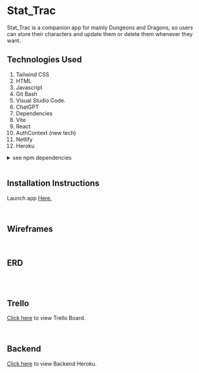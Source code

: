 # Stat_Trac

Stat_Trac is a companion app for mainly Dungeons and Dragons, so users can store their characters and update them or delete them whenever they want.

## Technologies Used


1. Tailwind CSS 
2. HTML 
3. Javascript 
4. Git Bash 
5. Visual Studio Code.
6. ChatGPT 
7. Dependencies
8. Vite
9. React
10. AuthContext (new tech)
11. Netlify
12. Heroku
<details>
  <summary>see npm dependencies</summary>


  bcryptjs: 2.4.3

  connect-livereload: 0.6.1

  cors: 2.8.5

  dotenv: 16.4.5

  express: 4.19.2

  express-router: 0.0.1

  jsonwebtoken: 9.0.2

  livereload": 0.9.3

  method-override: 3.0.0

  mongoose: 8.3.1

  morgan: 1.10.0

  node-fetch: 2.7.0


</details>

<br>

## Installation Instructions 


Launch app [Here.](https://stat-trac.netlify.app)

<br>

## Wireframes 





<br>

## ERD





<br>



<br>

## Trello


[Click here](https://trello.com/b/eNiriaoB/project-4) to view Trello Board.


<br>

## Backend 


[Click here](https://backendstat-583853ad39d9.herokuapp.com) to view Backend Heroku.


<br>